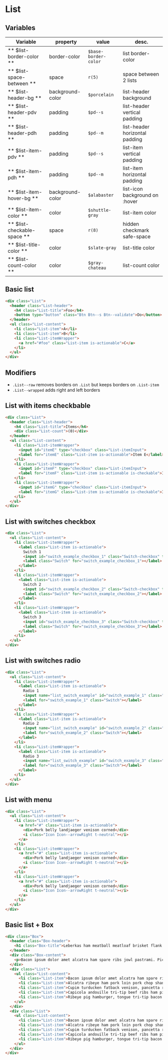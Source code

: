# List



## Variables

| Variable                    | property         | value                | desc.                          |
|-----------------------------|------------------|----------------------|--------------------------------|
| ** $list-border-color **    | border-color     | `$base-border-color` | list border-color              |
| ** $list-space-between **   | space            | `r(5)`               | space between 2 lists          |
| ** $list-header-bg **       | background-color | `$porcelain`         | list-header background         |
| ** $list-header-pdv **      | padding          | `$pd--s`             | list-header vertical padding   |
| ** $list-header-pdh **      | padding          | `$pd--m`             | list-header horizontal padding |
| ** $list-item-pdv **        | padding          | `$pd--s`             | list-item vertical padding     |
| ** $list-item-pdh **        | padding          | `$pd--m`             | list-item horizontal padding   |
| ** $list-item-hover-bg **   | background-color | `$alabaster`         | list-icon background on :hover |
| ** $list-item-color **      | color            | `$shuttle-gray`      | list-item color                |
| ** $list-checkable-space ** | space            | `r(8)`               | hidden checkmark safe-space    |
| ** $list-title-color **     | color            | `$slate-gray`        | list-title color               |
| ** $list-count-color **     | color            | `$gray-chateau`      | list-count color               |



## Basic list
```html
<div class="List">
  <header class="List-header">
    <h4 class="List-title">Foo</h4>
    <button type="button" class="Btn Btn--s Btn--validate">Do</button>
  </header>
  <ul class="List-content">
    <li class="List-item">A</li>
    <li class="List-item">B</li>
    <li class="List-itemWrapper">
      <a href="#foo" class="List-item is-actionable">C</a>
    </li>
  </ul>
</div>
```



## Modifiers

* `.List--raw` removes borders on `.List` but keeps borders on `.List-item`
* `.List--wrapped` adds right and left borders



## List with items checkbable
```html
<div class="List">
  <header class="List-header">
    <h4 class="List-title">Items</h4>
    <div class="List-count">(0)</div>
  </header>
  <ul class="List-content">
    <li class="List-itemWrapper">
      <input id="itemE" type="checkbox" class="List-itemInput">
      <label for="itemE" class="List-item is-actionable">Item E</label>
    </li>
    <li class="List-itemWrapper">
      <input id="itemF" type="checkbox" class="List-itemInput">
      <label for="itemF" class="List-item is-actionable is-checkable">Item F</label>
    </li>
    <li class="List-itemWrapper">
      <input id="itemG" type="checkbox" class="List-itemInput">
      <label for="itemG" class="List-item is-actionable is-checkable">Item G</label>
    </li>
  </ul>
</div>
```



## List with switches checkbox
```html
<div class="List">
  <ul class="List-content">
    <li class="List-itemWrapper">
      <label class="List-item is-actionable">
        Switch 1
        <input id="switch_example_checkbox_1" class="Switch-checkbox" type="checkbox" />
        <label class="Switch" for="switch_example_checkbox_1"></label>
      </label>
    </li>
    <li class="List-itemWrapper">
      <label class="List-item is-actionable">
        Switch 2
        <input id="switch_example_checkbox_2" class="Switch-checkbox" type="checkbox" />
        <label class="Switch" for="switch_example_checkbox_2"></label>
      </label>
    </li>
    <li class="List-itemWrapper">
      <label class="List-item is-actionable">
        Switch 3
        <input id="switch_example_checkbox_3" class="Switch-checkbox" type="checkbox" />
        <label class="Switch" for="switch_example_checkbox_3"></label>
      </label>
    </li>
  </ul>
</div>
```



## List with switches radio
```html
<div class="List">
  <ul class="List-content">
    <li class="List-itemWrapper">
      <label class="List-item is-actionable">
        Radio 1
        <input name="list_switch_example" id="switch_example_1" class="Switch-checkbox" type="radio" aria-checked="" />
        <label for="switch_example_1" class="Switch"></label>
      </label>
    </li>
    <li class="List-itemWrapper">
      <label class="List-item is-actionable">
        Radio 2
        <input name="list_switch_example" id="switch_example_2" class="Switch-checkbox" type="radio" aria-checked="" />
        <label for="switch_example_2" class="Switch"></label>
      </label>
    </li>
    <li class="List-itemWrapper">
      <label class="List-item is-actionable">
        Radio 3
        <input name="list_switch_example" id="switch_example_3" class="Switch-checkbox" type="radio" aria-checked="" />
        <label for="switch_example_3" class="Switch"></label>
      </label>
    </li>
  </ul>
</div>
```



## List with menu
```html
<div class="List">
  <ul class="List-content">
    <li class="List-itemWrapper">
      <a href="#" class="List-item is-actionable">
        <div>Pork belly landjaeger venison corned</div>
        <i class="Icon Icon--arrowRight t-neutral"></i>
      </a>
    </li>
    <li class="List-itemWrapper">
      <a href="#" class="List-item is-actionable">
        <div>Pork belly landjaeger venison corned</div>
        <i class="Icon Icon--arrowRight t-neutral"></i>
      </a>
    </li>
    <li class="List-itemWrapper">
      <a href="#" class="List-item is-actionable">
        <div>Pork belly landjaeger venison corned</div>
        <i class="Icon Icon--arrowRight t-neutral"></i>
      </a>
    </li>
  </ul>
</div>
```



## Basic list + Box
```html
<div class="Box">
  <header class="Box-header">
    <h1 class="Box-title">Leberkas ham meatball meatloaf brisket flank.</h1>
  </header>
  <div class="Box-content">
    <p>Bacon ipsum dolor amet alcatra ham spare ribs jowl pastrami. Picanha rump pork belly, biltong pancetta beef corned beef short ribs cupim tri-tip shoulder shank. Meatloaf leberkas tenderloin landjaeger chuck.</p>
  </div>
  <div class="List">
    <ul class="List-content">
      <li class="List-item">Bacon ipsum dolor amet alcatra ham spare ribs jowl pastrami.</li>
      <li class="List-item">Alcatra ribeye ham pork loin pork chop shankle t-bone chicken strip steak shoulder.</li>
      <li class="List-item">Cupim turducken fatback venison, pancetta rump shankle.</li>
      <li class="List-item">Capicola andouille tri-tip beef ribs ham picanha.</li>
      <li class="List-item">Ribeye pig hamburger, tongue tri-tip bacon pastrami capicola.</li>
    </ul>
  </div>
  <div class="List">
    <ul class="List-content">
      <li class="List-item">Bacon ipsum dolor amet alcatra ham spare ribs jowl pastrami.</li>
      <li class="List-item">Alcatra ribeye ham pork loin pork chop shankle t-bone chicken strip steak shoulder.</li>
      <li class="List-item">Cupim turducken fatback venison, pancetta rump shankle.</li>
      <li class="List-item">Capicola andouille tri-tip beef ribs ham picanha.</li>
      <li class="List-item">Ribeye pig hamburger, tongue tri-tip bacon pastrami capicola.</li>
    </ul>
  </div>
</div>
```
